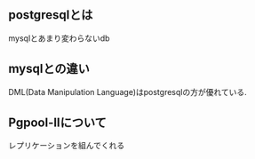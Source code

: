 ## postgresqlとは
mysqlとあまり変わらないdb  

## mysqlとの違い
DML(Data Manipulation Language)はpostgresqlの方が優れている.  

## Pgpool-IIについて
レプリケーションを組んでくれる
